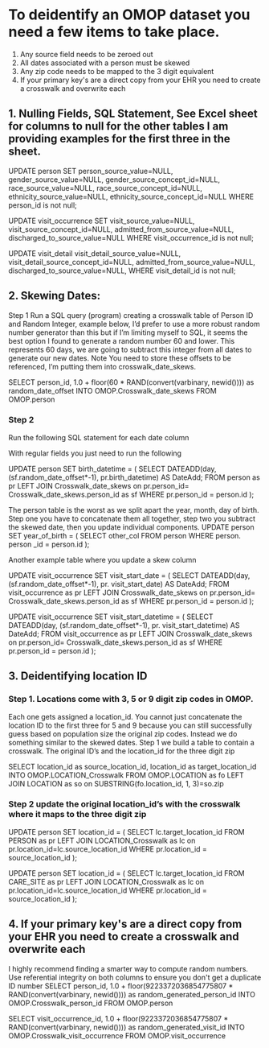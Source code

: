 # To deidentify an OMOP dataset you need a few items to take place. 

1.	Any source field needs to be zeroed out
2.	All dates associated with a person must be skewed
3.	Any zip code needs to be mapped to the 3 digit equivalent
4.	If your primary key's are a direct copy from your EHR you need to create a crosswalk and overwrite each


## 1. Nulling Fields, SQL Statement, See Excel sheet for columns to null for the other tables I am providing examples for the first three in the sheet.

UPDATE person
SET person_source_value=NULL,
gender_source_value=NULL,
gender_source_concept_id=NULL,
race_source_value=NULL,
race_source_concept_id=NULL,
ethnicity_source_value=NULL,
ethnicity_source_concept_id=NULL
WHERE person_id is not null;

UPDATE visit_occurrence
SET visit_source_value=NULL,
visit_source_concept_id=NULL,
admitted_from_source_value=NULL,
discharged_to_source_value=NULL
WHERE visit_occurrence_id is not null;

UPDATE visit_detail
visit_detail_source_value=NULL,
visit_detail_source_concept_id=NULL,
admitted_from_source_value=NULL,
discharged_to_source_value=NULL,
WHERE visit_detail_id is not null;


## 2. Skewing Dates:

Step 1 Run a SQL query (program) creating a crosswalk table of Person ID and Random Integer, example below, I’d prefer to use a more robust random number generator than this but if I’m limiting myself to SQL, it seems the best option I found to generate a random number 60 and lower. This represents 60 days, we are going to subtract this integer from all dates to generate our new dates. Note You need to store these offsets to be referenced, I’m putting them into crosswalk_date_skews.

SELECT person_id, 1.0 + floor(60 * RAND(convert(varbinary, newid()))) as random_date_offset
INTO OMOP.Crosswalk_date_skews
FROM OMOP.person


### Step 2

Run the following SQL statement for each date column

With regular fields you just need to run the following

UPDATE person
SET birth_datetime = (
SELECT DATEADD(day, (sf.random_date_offset*-1), pr.birth_datetime) AS DateAdd;
FROM person as pr
LEFT JOIN Crosswalk_date_skews on pr.person_id= Crosswalk_date_skews.person_id as sf
WHERE pr.person_id = person.id
);

The person table is the worst as we split apart the year, month, day of birth. Step one you have to concatenate them all together, step two you subtract the skewed date, then you update individual components. 
UPDATE person
SET year_of_birth = (
SELECT other_col
FROM person
WHERE person. person _id = person.id
);


Another example table where you update a skew column

UPDATE visit_occurrence
SET visit_start_date = (
SELECT DATEADD(day, (sf.random_date_offset*-1), pr. visit_start_date) AS DateAdd;
FROM visit_occurrence as pr
LEFT JOIN Crosswalk_date_skews on pr.person_id= Crosswalk_date_skews.person_id as sf
WHERE pr.person_id = person.id
);

UPDATE visit_occurrence
SET visit_start_datetime = (
SELECT DATEADD(day, (sf.random_date_offset*-1), pr. visit_start_datetime) AS DateAdd;
FROM visit_occurrence as pr
LEFT JOIN Crosswalk_date_skews on pr.person_id= Crosswalk_date_skews.person_id as sf
WHERE pr.person_id = person.id
);




## 3. Deidentifying location ID

### Step 1. Locations come with 3, 5 or 9 digit zip codes in OMOP. 
Each one gets assigned a location_id. You cannot just concatenate the location ID to the first three for 5 and 9 because you can still successfully guess based on population size the original zip codes. Instead we do something similar to the skewed dates. Step 1 we build a table to contain a crosswalk. The original ID’s and the location_id for the three digit zip


SELECT location_id as source_location_id, location_id as target_location_id
INTO OMOP.LOCATION_Crosswalk
FROM OMOP.LOCATION as fo
LEFT JOIN LOCATION as so on SUBSTRING(fo.location_id, 1, 3)=so.zip
	


### Step 2 update the original location_id’s with the crosswalk where it maps to the three digit zip

UPDATE person
SET location_id = (
SELECT lc.target_location_id
FROM PERSON as pr
LEFT JOIN LOCATION_Crosswalk as lc on pr.location_id=lc.source_location_id
WHERE pr.location_id = source_location_id
);


UPDATE person
SET location_id = (
SELECT lc.target_location_id
FROM CARE_SITE as pr
LEFT JOIN LOCATION_Crosswalk as lc on pr.location_id=lc.source_location_id
WHERE pr.location_id = source_location_id
);


## 4.  If your primary key's are a direct copy from your EHR you need to create a crosswalk and overwrite each


I highly recommend finding a smarter way to compute random numbers. Use referential integrity on both columns to ensure you don't get a duplicate ID number
SELECT person_id, 1.0 + floor(9223372036854775807 * RAND(convert(varbinary, newid()))) as random_generated_person_id
INTO OMOP.Crosswalk_person_id
FROM OMOP.person

SELECT visit_occurrence_id, 1.0 + floor(9223372036854775807 * RAND(convert(varbinary, newid()))) as random_generated_visit_id
INTO OMOP.Crosswalk_visit_occurrence
FROM OMOP.visit_occurrence
